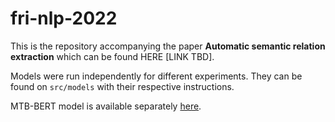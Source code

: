 # fri-nlp-2022

This is the repository accompanying the paper <strong>Automatic semantic relation extraction</strong> which can be found HERE [LINK TBD].

Models were run independently for different experiments. They can be found on `src/models` with their respective instructions.

MTB-BERT model is available separately [here](https://github.com/ozbej/BERT-Relation-Extraction).
